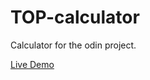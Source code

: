# TOP-calculator

Calculator for the odin project.

[Live Demo](https://laur-ns.github.io/TOP-calculator/)
